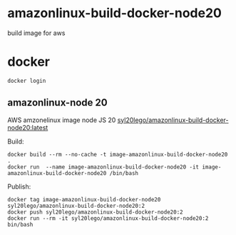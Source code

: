 # amazonlinux-build-docker-node20
build image for aws

# docker

```
docker login
```


## amazonlinux-node 20
  AWS amzonelinux image node JS 20
  [syl20lego/amazonlinux-build-docker-node20:latest](https://hub.docker.com/repository/docker/syl20lego/amazonlinux-build-docker-node20/general)

  Build:

  ```
  docker build --rm --no-cache -t image-amazonlinux-build-docker-node20 .
  docker run  --name image-amazonlinux-build-docker-node20 -it image-amazonlinux-build-docker-node20 /bin/bash
  ```
  Publish:

  ```
  docker tag image-amazonlinux-build-docker-node20 syl20lego/amazonlinux-build-docker-node20:2
  docker push syl20lego/amazonlinux-build-docker-node20:2
  docker run --rm -it syl20lego/amazonlinux-build-docker-node20:2 bin/bash
  ```
